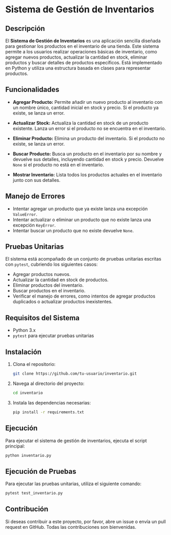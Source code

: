 # Sistema de Gestión de Inventarios

## Descripción

El **Sistema de Gestión de Inventarios** es una aplicación sencilla diseñada para gestionar los productos en el inventario de una tienda.
Este sistema permite a los usuarios realizar operaciones básicas de inventario, como agregar nuevos productos, actualizar la cantidad en stock, 
eliminar productos y buscar detalles de productos específicos. Está implementado en Python y utiliza una estructura basada en clases para representar productos.

## Funcionalidades

- **Agregar Producto:** Permite añadir un nuevo producto al inventario con un nombre único, cantidad inicial en stock y precio. Si el producto ya existe, se lanza un error.
  
- **Actualizar Stock:** Actualiza la cantidad en stock de un producto existente. Lanza un error si el producto no se encuentra en el inventario.

- **Eliminar Producto:** Elimina un producto del inventario. Si el producto no existe, se lanza un error.

- **Buscar Producto:** Busca un producto en el inventario por su nombre y devuelve sus detalles, incluyendo cantidad en stock y precio. Devuelve `None` si el producto no está en el inventario.

- **Mostrar Inventario:** Lista todos los productos actuales en el inventario junto con sus detalles.

## Manejo de Errores

- Intentar agregar un producto que ya existe lanza una excepción `ValueError`.
- Intentar actualizar o eliminar un producto que no existe lanza una excepción `KeyError`.
- Intentar buscar un producto que no existe devuelve `None`.

## Pruebas Unitarias

El sistema está acompañado de un conjunto de pruebas unitarias escritas con `pytest`, cubriendo los siguientes casos:

- Agregar productos nuevos.
- Actualizar la cantidad en stock de productos.
- Eliminar productos del inventario.
- Buscar productos en el inventario.
- Verificar el manejo de errores, como intentos de agregar productos duplicados o actualizar productos inexistentes.

## Requisitos del Sistema

- Python 3.x
- `pytest` para ejecutar pruebas unitarias

## Instalación

1. Clona el repositorio:
   ```bash
   git clone https://github.com/tu-usuario/inventario.git
   ```
2. Navega al directorio del proyecto:
   ```bash
   cd inventario
   ```
3. Instala las dependencias necesarias:
   ```bash
   pip install -r requirements.txt
   ```

## Ejecución

Para ejecutar el sistema de gestión de inventarios, ejecuta el script principal:

```bash
python inventario.py
```

## Ejecución de Pruebas

Para ejecutar las pruebas unitarias, utiliza el siguiente comando:

```bash
pytest test_inventario.py
```

## Contribución

Si deseas contribuir a este proyecto, por favor, abre un issue o envía un pull request en GitHub. Todas las contribuciones son bienvenidas.
